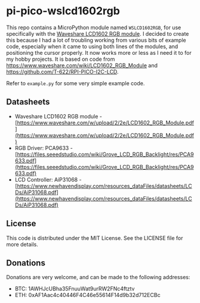 # pi-pico-wslcd1602rgb

This repo contains a MicroPython module named `WSLCD1602RGB`, for use specifically with the [Waveshare LCD1602 RGB module](https://www.waveshare.com/lcd1602-rgb-module.htm). I decided to create this because I had a lot of troubling working from various bits of example code, especially when it came to using both lines of the modules, and positioning the cursor properly. It now works more or less as I need it to for my hobby projects. It is based on code from https://www.waveshare.com/wiki/LCD1602_RGB_Module and https://github.com/T-622/RPI-PICO-I2C-LCD.

Refer to `example.py` for some very simple example code.

## Datasheets

- Waveshare LCD1602 RGB module - [https://www.waveshare.com/w/upload/2/2e/LCD1602_RGB_Module.pdf](https://www.waveshare.com/w/upload/2/2e/LCD1602_RGB_Module.pdf)
- RGB Driver: PCA9633 - [https://files.seeedstudio.com/wiki/Grove_LCD_RGB_Backlight/res/PCA9633.pdf](https://files.seeedstudio.com/wiki/Grove_LCD_RGB_Backlight/res/PCA9633.pdf)
- LCD Controller: AiP31068 - [https://www.newhavendisplay.com/resources_dataFiles/datasheets/LCDs/AiP31068.pdf](https://www.newhavendisplay.com/resources_dataFiles/datasheets/LCDs/AiP31068.pdf)

## License

This code is distributed under the MIT License. See the LICENSE file for more details.

## Donations

Donations are very welcome, and can be made to the following addresses:

- BTC: 1AWHJcUBha35FnuuWat9urRW2FNc4ftztv
- ETH: 0xAF1Aac4c40446F4C46e55614F14d9b32d712ECBc
